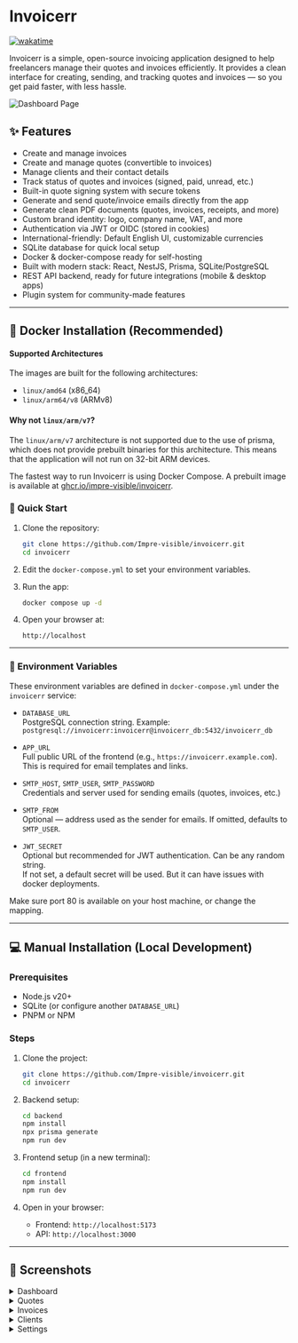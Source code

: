 # Invoicerr

[![wakatime](https://wakatime.com/badge/user/4cf4132a-4ced-411d-b714-67bdbdc84527/project/2f27011d-6794-4fbe-97c9-9fdef2550fc7.svg?style=flat)](https://wakatime.com/badge/user/4cf4132a-4ced-411d-b714-67bdbdc84527/project/2f27011d-6794-4fbe-97c9-9fdef2550fc7)

Invoicerr is a simple, open-source invoicing application designed to help freelancers manage their quotes and invoices efficiently. It provides a clean interface for creating, sending, and tracking quotes and invoices — so you get paid faster, with less hassle.

![Dashboard Page](https://github.com/user-attachments/assets/18e8af88-cf02-4e35-975a-d57f58d062c6)

## ✨ Features

- Create and manage invoices  
- Create and manage quotes (convertible to invoices)  
- Manage clients and their contact details  
- Track status of quotes and invoices (signed, paid, unread, etc.)  
- Built-in quote signing system with secure tokens  
- Generate and send quote/invoice emails directly from the app
- Generate clean PDF documents (quotes, invoices, receipts, and more)  
- Custom brand identity: logo, company name, VAT, and more  
- Authentication via JWT or OIDC (stored in cookies)
- International-friendly: Default English UI, customizable currencies  
- SQLite database for quick local setup  
- Docker & docker-compose ready for self-hosting  
- Built with modern stack: React, NestJS, Prisma, SQLite/PostgreSQL  
- REST API backend, ready for future integrations (mobile & desktop apps)
- Plugin system for community-made features

---

## 🐳 Docker Installation (Recommended)

#### Supported Architectures

The images are built for the following architectures:

- `linux/amd64` (x86_64)
- `linux/arm64/v8` (ARMv8)

#### Why not `linux/arm/v7`?

The `linux/arm/v7` architecture is not supported due to the use of prisma, which does not provide prebuilt binaries for this architecture. This means that the application will not run on 32-bit ARM devices.

The fastest way to run Invoicerr is using Docker Compose. A prebuilt image is available at [ghcr.io/impre-visible/invoicerr](https://ghcr.io/impre-visible/invoicerr).

### 🚀 Quick Start

1. Clone the repository:  
   ```bash
   git clone https://github.com/Impre-visible/invoicerr.git
   cd invoicerr
   ```

2. Edit the `docker-compose.yml` to set your environment variables.

3. Run the app:  
   ```bash
   docker compose up -d
   ```

4. Open your browser at:  
   ```
   http://localhost
   ```

---

### 🔧 Environment Variables

These environment variables are defined in `docker-compose.yml` under the `invoicerr` service:

- `DATABASE_URL`  
  PostgreSQL connection string. Example:  
  `postgresql://invoicerr:invoicerr@invoicerr_db:5432/invoicerr_db`

- `APP_URL`  
  Full public URL of the frontend (e.g., `https://invoicerr.example.com`).  
  This is required for email templates and links.

- `SMTP_HOST`, `SMTP_USER`, `SMTP_PASSWORD`  
  Credentials and server used for sending emails (quotes, invoices, etc.)

- `SMTP_FROM`  
  Optional — address used as the sender for emails. If omitted, defaults to `SMTP_USER`.

- `JWT_SECRET`  
  Optional but recommended for JWT authentication. Can be any random string.  
  If not set, a default secret will be used. But it can have issues with docker deployments.

Make sure port 80 is available on your host machine, or change the mapping.

---

## 💻 Manual Installation (Local Development)

### Prerequisites

- Node.js v20+  
- SQLite (or configure another `DATABASE_URL`)  
- PNPM or NPM

### Steps

1. Clone the project:  
   ```bash
   git clone https://github.com/Impre-visible/invoicerr.git
   cd invoicerr
   ```

2. Backend setup:  
   ```bash
   cd backend
   npm install
   npx prisma generate
   npm run dev
   ```

3. Frontend setup (in a new terminal):  
   ```bash
   cd frontend
   npm install
   npm run dev
   ```

4. Open in your browser:  
   - Frontend: `http://localhost:5173`  
   - API: `http://localhost:3000`

---

## 📸 Screenshots

<details>
<summary>Dashboard</summary>
  
![Dashboard Page](https://github.com/user-attachments/assets/18e8af88-cf02-4e35-975a-d57f58d062c6)
  
</details>

<details>
<summary>Quotes</summary>

![Quotes Page](https://github.com/user-attachments/assets/588d5cd2-6af3-4cb9-81d3-8faa9f3d30f4)

</details>

<details>
<summary>Invoices</summary>
  
![Invoices Page](https://github.com/user-attachments/assets/8e5134b7-c401-4ff6-bdb9-cfe54b532b29)

</details>

<details>
<summary>Clients</summary>

![Clients Page](https://github.com/user-attachments/assets/1e9e42be-8c21-4c84-96dd-ce8dca17c32e)

</details>

<details>
<summary>Settings</summary>
  
![Settings Page](https://github.com/user-attachments/assets/b8913f41-109a-4e31-a1b8-3c46a1039414)

</details>
